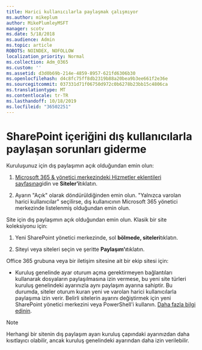 ```yaml
---
title: Harici kullanıcılarla paylaşmak çalışmıyor
ms.author: mikeplum
author: MikePlumleyMSFT
manager: scotv
ms.date: 5/18/2018
ms.audience: Admin
ms.topic: article
ROBOTS: NOINDEX, NOFOLLOW
localization_priority: Normal
ms.collection: Adm_O365
ms.custom: ''
ms.assetid: d3d0b69b-214e-4859-8957-621fd6306b30
ms.openlocfilehash: d4c8fc75ff8db2319b88a20bea9b3ee661f2e36e
ms.sourcegitcommit: 037331d71f06750d972c0b6278b23bb15c4806ca
ms.translationtype: MT
ms.contentlocale: tr-TR
ms.lasthandoff: 10/18/2019
ms.locfileid: "36502251"
---
```

# <a name="fix-problems-sharing-sharepoint-content-with-external-users"></a>SharePoint içeriğini dış kullanıcılarla paylaşan sorunları giderme

Kuruluşunuz için dış paylaşımın açık olduğundan emin olun:
  
1. [Microsoft 365 &amp; yönetici merkezindeki Hizmetler eklentileri sayfasına](https://portal.office.com/adminportal/home#/Settings/ServicesAndAddIns)gidin ve **Siteler'i**tıklatın.
    
2. Ayarın "Açık" olarak döndürüldiğinden emin olun. "Yalnızca varolan harici kullanıcılar" seçilirse, dış kullanıcının Microsoft 365 yönetici merkezinde listelenmiş olduğundan emin olun.
    
Site için dış paylaşımın açık olduğundan emin olun. Klasik bir site koleksiyonu için:
  
1. Yeni SharePoint yönetici merkezinde, sol **bölmede, siteleri**tıklatın.
    
2. Siteyi veya siteleri seçin ve şeritte **Paylaşım'ı**tıklatın.
    
Office 365 grubuna veya bir iletişim sitesine ait bir ekip sitesi için:
  
- Kuruluş genelinde ayar oturum açma gerektirmeyen bağlantıları kullanarak dosyaların paylaşılmasına izin vermese, bu yeni site türleri kuruluş genelindeki ayarınızla aynı paylaşım ayarına sahiptir. Bu durumda, siteler oturum kuran yeni ve varolan harici kullanıcılarla paylaşıma izin verir. Belirli sitelerin ayarını değiştirmek için yeni SharePoint yönetici merkezini veya PowerShell'i kullanın. [Daha fazla bilgi edinin](https://go.microsoft.com/fwlink/?linkid=871863).
    
> [!NOTE]
> Herhangi bir sitenin dış paylaşım ayarı kuruluş çapındaki ayarınızdan daha kısıtlayıcı olabilir, ancak kuruluş genelindeki ayarından daha izin verilebilir. 
  

